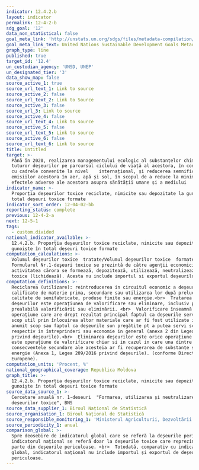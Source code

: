 ```yaml
---
indicator: 12.4.2.b
layout: indicator
permalink: 12-4-2-b
sdg_goal: '12'
data_non_statistical: false
goal_meta_link: 'http://unstats.un.org/sdgs/files/metadata-compilation/Metadata-Goal-12.pdf'
goal_meta_link_text: United Nations Sustainable Development Goals Metadata (pdf 782kB)
graph_type: line
published: true
target_id: '12.4'
un_custodian_agency: 'UNSD, UNEP'
un_designated_tier: '3'
data_show_map: false
source_active_1: true
source_url_text_1: Link to source
source_active_2: false
source_url_text_2: Link to Source
source_active_3: false
source_url_3: Link to source
source_active_4: false
source_url_text_4: Link to source
source_active_5: false
source_url_text_5: Link to source
source_active_6: false
source_url_text_6: Link to source
title: Untitled
target: >-
  Până în 2020, realizarea managementului ecologic al substanțelor chimice și a
  tuturor deșeurilor pe parcursul ciclului de viață al acestora, în conformitate
  cu cadrele convenite la nivel    internațional, și reducerea semnificativă a
  emisiilor acestora în aer, apă și sol, în scopul de a reduce la minimum
  efectele adverse ale acestora asupra sănătății umane și a mediului
indicator_name: >-
  Proporția deșeurilor toxice reciclate, nimicite sau depozitate la gunoiște în
  total deșeuri toxice formate
indicator_sort_order: 12-04-02-bb
reporting_status: complete
previous: 12-4-2-a
next: 12-5-1
tags:
  - custom.divided
national_indicator_available: >-
  12.4.2.b. Proporția deșeurilor toxice reciclate, nimicite sau depozitate la
  gunoiște în total deșeuri toxice formate
computation_calculations: >-
  Volumul deșeurilor toxice  tratate/Volumul deșeurilor toxice  formate.<br> 
  Formularul Nr.1-deşeuri toxice se prezintă de către agenții economici în
  activitatea cărora se formează, depozitează, utilizează, neutralizează deșeuri
  toxice (lichidează). Acesta nu include importul si exportul deșeurilor toxice.
computation_definitions: >-
  Reciclarea (utilizare): reintroducerea in circuitul economic a deșeurilor in
  calificate de materie prima, secundare sau utilizarea lor după prelucrare in
  calitate de semifabricate, produse finite sau energie.<br>  Tratarea
  deșeurilor este operațiunea de valorificare sau eliminare, inclusiv pregătirea
  prealabilă valorificării sau eliminării. <br>  Valorificare înseamnă orice
  operațiune care are drept rezultat principal faptul ca deșeurile servesc unui
  scop util prin înlocuirea altor materiale care ar fi fost utilizate intr-un
  anumit scop sau faptul ca deșeurile sun pregătite pt a putea servi scopul
  respectiv in întreprinderi sau economie in general (anexa 2 din Legea 209/2016
  privind deșeurile).<br>  Eliminarea deșeurilor este orice operațiune care nu
  este operațiune de valorificare chiar si in cazul in care una dintre
  consecventele secundare ale acesteia ar fi recuperarea de substanțe sau
  energie (Anexa 1, Legea 209/2016 privind deșeurile). (conforme Directivei
  Europene).
computation_units: 'Procent, %'
national_geographical_coverage: Republica Moldova
graph_title: >-
  12.4.2.b. Proporția deșeurilor toxice reciclate, nimicite sau depozitate la
  gunoiște în total deșeuri toxice formate
source_data_source_1: >-
  Cercetare anuală nr. 1-deseuri  "Formarea, utilizarea și neutralizarea
  deșeurilor toxice", BNS
source_data_supplier_1: Biroul Național de Statistică
source_organisation_1: Biroul Național de Statistică
source_responsible_monitoring_1: 'Ministerul Agriculturii, Dezvoltării Regionale și Mediului'
source_periodicity_1: anual
comparison_global: >-
  Spre deosebire de indicatorul global care se referă la deșeurile periculoase,
  indicatorul național se referă doar la deșeurile toxice care reprezintă o
  parte din deșeurile periculoase. <br>  Totodată, comparativ cu indicatorul
  global, indicatorul național nu include importul și exportul de deșeuri
  periculoase.
---
```

